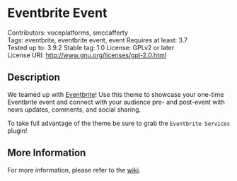 Eventbrite Event
==================

Contributors: voceplatforms, smccafferty  
Tags: eventbrite, eventbrite event, event
Requires at least: 3.7  
Tested up to: 3.9.2
Stable tag: 1.0
License: GPLv2 or later  
License URI: http://www.gnu.org/licenses/gpl-2.0.html

## Description
We teamed up with [Eventbrite](http://eventbrite.com/l/wordpress?ref=wporgfooter)! Use this theme to showcase your one-time Eventbrite event and connect with your audience pre- and post-event with news updates, comments, and social sharing.

To take full advantage of the theme be sure to grab the `Eventbrite Services` plugin!

## More Information
For more information, please refer to the [wiki](https://github.com/voceconnect/eventbrite-event/wiki).
